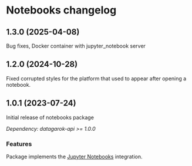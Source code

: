 # Notebooks changelog

## 1.3.0 (2025-04-08)

Bug fixes, Docker container with jupyter_notebook server

## 1.2.0 (2024-10-28)

Fixed corrupted styles for the platform that used to appear after opening a notebook.

## 1.0.1 (2023-07-24)

Initial release of notebooks package

*Dependency: datagarok-api >= 1.0.0*

### Features

Package implements the [Jupyter Notebooks](https://jupyter.org/) integration.
